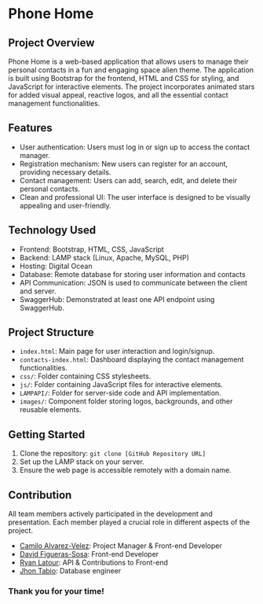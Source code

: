 # Phone Home

## Project Overview

Phone Home is a web-based application that allows users to manage their personal contacts in a fun and engaging space alien theme. The application is built using Bootstrap for the frontend, HTML and CSS for styling, and JavaScript for interactive elements. The project incorporates animated stars for added visual appeal, reactive logos, and all the essential contact management functionalities.

## Features

- User authentication: Users must log in or sign up to access the contact manager.
- Registration mechanism: New users can register for an account, providing necessary details.
- Contact management: Users can add, search, edit, and delete their personal contacts.
- Clean and professional UI: The user interface is designed to be visually appealing and user-friendly.

## Technology Used

- Frontend: Bootstrap, HTML, CSS, JavaScript
- Backend: LAMP stack (Linux, Apache, MySQL, PHP)
- Hosting: Digital Ocean
- Database: Remote database for storing user information and contacts
- API Communication: JSON is used to communicate between the client and server.
- SwaggerHub: Demonstrated at least one API endpoint using SwaggerHub.

## Project Structure

- `index.html`: Main page for user interaction and login/signup.
- `contacts-index.html`: Dashboard displaying the contact management functionalities.
- `css/`: Folder containing CSS stylesheets.
- `js/`: Folder containing JavaScript files for interactive elements.
- `LAMPAPI/`: Folder for server-side code and API implementation.
- `images/`: Component folder storing logos, backgrounds, and other reusable elements.

## Getting Started

1. Clone the repository: `git clone [GitHub Repository URL]`
2. Set up the LAMP stack on your server.
5. Ensure the web page is accessible remotely with a domain name.

## Contribution

All team members actively participated in the development and presentation.
Each member played a crucial role in different aspects of the project.

- [Camilo Alvarez-Velez](https://github.com/Noway-code): Project Manager & Front-end Developer
- [David Figueras-Sosa](https://github.com/DavidJFig): Front-end Developer
- [Ryan Latour](https://github.com/ryanglatour): API & Contributions to Front-end
- [Jhon Tabio](https://github.com/JhonTabio): Database engineer

### **Thank you for your time!**
